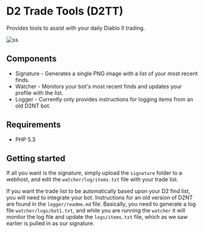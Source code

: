 # D2 Trade Tools (D2TT)

Provides tools to assist with your daily Diablo II trading. 

![ss](http://dl.dropbox.com/u/58484258/Screenshots/dkej.png)

## Components

* Signature - Generates a single PNG image with a list of your most recent finds.
* Watcher - Monitors your bot's most recent finds and updates your profile with the list.
* Logger - Currently only provides instructions for logging items from an old D2NT bot.

## Requirements

* PHP 5.3

## Getting started

If all you want is the signature, simply upload the `signature` folder to a webhost, and edit the `watcher/log/items.txt` file with your trade list.

If you want the trade list to be automatically based upon your D2 find list, you will need to integrate your bot. Instructions for an old version of D2NT are found in the `logger/readme.md` file. Basically, you need to generate a log file `watcher/logs/bot1.txt`, and while you are running the `watcher` it will monitor the log file and update the `logs/items.txt` file, which as we saw earlier is pulled in as our signature.